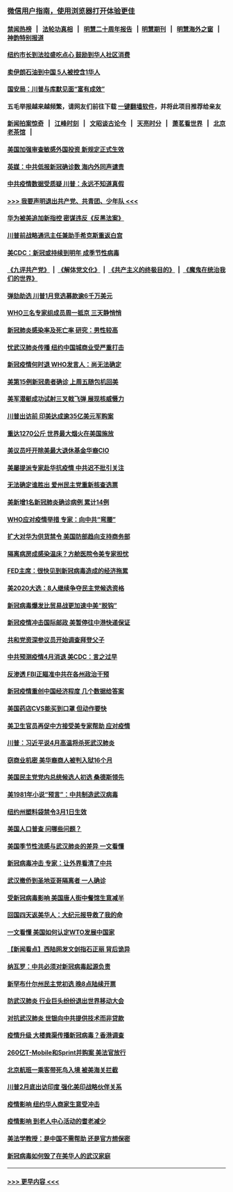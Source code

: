 ### [微信用户指南，使用浏览器打开体验更佳](https://github.com/gfw-breaker/banned-news1/blob/master/indexes/wechat-guide.md?t=0)
#### [禁闻热榜](热点新闻.md?t=0)  &nbsp;&nbsp;|&nbsp;&nbsp; [法轮功真相](https://github.com/gfw-breaker/truth/blob/master/README.md?t=0) &nbsp;&nbsp;|&nbsp;&nbsp; [明慧二十周年报告](https://github.com/gfw-breaker/mh-reports/blob/master/README.md?t=0) &nbsp;&nbsp;|&nbsp;&nbsp;[明慧期刊](https://github.com/gfw-breaker/mh-qikan) &nbsp;&nbsp;|&nbsp;&nbsp; [明慧海外之窗](https://github.com/gfw-breaker/mh-news/blob/master/README.md?t=0) &nbsp;&nbsp;|&nbsp;&nbsp; [神韵特别报道](https://github.com/gfw-breaker/mh-news/blob/master/shenyun.md?t=0)
#### [纽约市长到法拉盛吃点心  鼓励到华人社区消费](../pages/nsc412/n11868197.md?t=02141644) 
#### [卖伊朗石油到中国  5人被控含1华人](../pages/nsc412/n11867988.md?t=02141644) 
#### [国安局：川普与库默见面“富有成效”](../pages/nsc412/n11867976.md?t=02141644) 
#### 五毛举报越来越频繁，请网友们前往下载 [一键翻墙软件](https://github.com/gfw-breaker/ssr-accounts)，并将此项目推荐给亲友
#### [新闻拍案惊奇](https://github.com/gfw-breaker/banned-news1/blob/master/pages/link4.md) &nbsp;&nbsp;|&nbsp;&nbsp; [江峰时刻](https://github.com/gfw-breaker/banned-news1/blob/master/pages/link4.md) &nbsp;&nbsp;|&nbsp;&nbsp; [文昭谈古论今](https://github.com/gfw-breaker/banned-news1/blob/master/pages/link4.md) &nbsp;&nbsp;|&nbsp;&nbsp; [天亮时分](https://github.com/gfw-breaker/banned-news1/blob/master/pages/link4.md) &nbsp;&nbsp;|&nbsp;&nbsp; [萧茗看世界](https://github.com/gfw-breaker/banned-news1/blob/master/pages/link4.md) &nbsp;&nbsp;|&nbsp;&nbsp; [北京老茶馆](https://github.com/gfw-breaker/banned-news1/blob/master/pages/link4.md) &nbsp;&nbsp;|&nbsp;&nbsp; 
#### [美国加强审查敏感外国投资 新规定正式生效](../pages/nsc412/n11868041.md?t=02141644) 
#### [英媒：中共低报新冠确诊数 海内外同声谴责](../pages/nsc412/n11867421.md?t=02141644) 
#### [中共疫情数据受质疑 川普：永远不知道真假](../pages/nsc412/n11867195.md?t=02141644) 
#### [>>> 我要声明退出共产党、共青团、少年队 <<<](https://github.com/begood0513/goodnews/blob/master/quit/letter.md) 
#### [华为被美追加新指控 密谋违反《反黑法案》](../pages/nsc412/n11867191.md?t=02141644) 
#### [川普前战略通讯主任兼助手希克斯重返白宫](../pages/nsc412/n11867104.md?t=02141644) 
#### [美CDC：新冠或持续到明年 成季节性病毒](../pages/nsc412/n11867279.md?t=02141644) 
#### [《九评共产党》](https://github.com/begood0513/9ping.md/blob/master/README.md) &nbsp;|&nbsp; [《解体党文化》](../../../../jtdwh.md/blob/master/README.md)  &nbsp;|&nbsp; [《共产主义的终极目的》](../../../../gczydzjmd.md/blob/master/README.md) &nbsp;|&nbsp; [《魔鬼在统治我们的世界》](../../../../mgztzwmdsj.md/blob/master/README.md) 
#### [弹劾助选 川普1月竞选募款逾6千万美元](../pages/nsc412/n11866950.md?t=02141644) 
#### [WHO三名专家组成员周一抵京 三天静悄悄](../pages/nsc412/n11866947.md?t=02141644) 
#### [新冠肺炎感染率及死亡率 研究：男性较高](../pages/nsc412/n11866956.md?t=02141644) 
#### [忧武汉肺炎传播 纽约中国城商业受严重打击](../pages/nsc412/n11866902.md?t=02141644) 
#### [新冠疫情何时退 WHO发言人：尚无法确定](../pages/nsc412/n11866864.md?t=02141644) 
#### [美第15例新冠患者确诊 上周五随包机回美](../pages/nsc412/n11866852.md?t=02141644) 
#### [美军潜艇成功试射三叉戟飞弹 展现核威慑力](../pages/nsc412/n11866046.md?t=02141644) 
#### [川普出访前 印美达成逾35亿美元军购案](../pages/nsc412/n11865444.md?t=02141644) 
#### [重达1270公斤 世界最大烟火在美国施放](../pages/nsc412/n11865198.md?t=02141644) 
#### [美议员吁开除美最大退休基金华裔CIO](../pages/nsc412/n11865230.md?t=02141644) 
#### [美屡提派专家赴华抗疫情 中共迟不批引关注](../pages/nsc412/n11864719.md?t=02141644) 
#### [无法确定谁胜出 爱州民主党重新核查选票](../pages/nsc412/n11864830.md?t=02141644) 
#### [美新增1名新冠肺炎确诊病例 累计14例](../pages/nsc412/n11864893.md?t=02141644) 
#### [WHO应对疫情举措 专家：向中共“弯腰”](../pages/nsc412/n11864727.md?t=02141644) 
#### [扩大对华为供货禁令 美国防部趋向支持商务部](../pages/nsc412/n11864773.md?t=02141644) 
#### [隔离病房成感染温床？方舱医院令美专家担忧](../pages/nsc412/n11864575.md?t=02141644) 
#### [FED主席：很快见到新冠病毒造成的经济拖累](../pages/nsc412/n11864507.md?t=02141644) 
#### [美2020大选：8人继续争夺民主党候选资格](../pages/nsc412/n11864327.md?t=02141644) 
#### [新冠病毒爆发比贸易战更加速中美“脱钩”](../pages/nsc412/n11864470.md?t=02141644) 
#### [新冠疫情冲击国际邮政 美暂停往中港快递保证](../pages/nsc412/n11864207.md?t=02141644) 
#### [共和党资深参议员开始调查拜登父子](../pages/nsc412/n11863984.md?t=02141644) 
#### [中共预测疫情4月消退 美CDC：言之过早](../pages/nsc412/n11864310.md?t=02141644) 
#### [反渗透 FBI正瞄准中共在各州政治干预](../pages/nsc412/n11864300.md?t=02141644) 
#### [新冠疫情重创中国经济程度 几个数据给答案](../pages/nsc412/n11864203.md?t=02141644) 
#### [美国药店CVS能买到口罩 但动作要快](../pages/nsc412/n11862438.md?t=02141644) 
#### [美卫生官员再促中方接受美专家帮助 应对疫情](../pages/nsc412/n11864043.md?t=02141644) 
#### [川普：习近平说4月高温将杀死武汉肺炎](../pages/nsc412/n11860814.md?t=02141644) 
#### [窃商业机密 美华裔商人被判入狱16个月](../pages/nsc412/n11863911.md?t=02141644) 
#### [美国民主党党内总统候选人初选 桑德斯领先](../pages/nsc412/n11863475.md?t=02141644) 
#### [美1981年小说“预言”：中共制造武汉病毒](../pages/nsc412/n11863306.md?t=02141644) 
#### [纽约州塑料袋禁令3月1日生效](../pages/nsc412/n11862832.md?t=02141644) 
#### [美国人口普查  问哪些问题？](../pages/nsc412/n11862808.md?t=02141644) 
#### [美国季节性流感与武汉肺炎的差异 一文看懂](../pages/nsc412/n11862428.md?t=02141644) 
#### [新冠病毒冲击 专家：让外界看清了中共](../pages/nsc412/n11862280.md?t=02141644) 
#### [武汉撤侨到圣地亚哥隔离者 一人确诊](../pages/nsc412/n11862460.md?t=02141644) 
#### [受新冠病毒影响 美国唐人街中餐馆生意减半](../pages/nsc412/n11861940.md?t=02141644) 
#### [回国四天返美华人：大纪元报导救了我的命](../pages/nsc412/n11862181.md?t=02141644) 
#### [一文看懂 美国如何认定WTO发展中国家](../pages/nsc412/n11862051.md?t=02141644) 
#### [【新闻看点】西陆网发文剑指石正丽 背后诡异](../pages/nsc412/n11861792.md?t=02141644) 
#### [纳瓦罗：中共必须对新冠病毒起源负责](../pages/nsc412/n11861810.md?t=02141644) 
#### [新罕布什尔州民主党初选 晚8点陆续开票](../pages/nsc412/n11861872.md?t=02141644) 
#### [防武汉肺炎 行业巨头纷纷退出世界移动大会](../pages/nsc412/n11861795.md?t=02141644) 
#### [对抗武汉肺炎 世银向中共提供技术而非贷款](../pages/nsc412/n11861652.md?t=02141644) 
#### [疫情升级 大楼粪渠传播新冠病毒？香港调查](../pages/nsc412/n11861556.md?t=02141644) 
#### [260亿T-Mobile和Sprint并购案 美法官放行](../pages/nsc412/n11861511.md?t=02141644) 
#### [北京航班一乘客带死鸟入境 被美海关拦截](../pages/nsc412/n11861317.md?t=02141644) 
#### [川普2月底出访印度 强化美印战略伙伴关系](../pages/nsc412/n11860557.md?t=02141644) 
#### [疫情影响  纽约华人商家生意受冲击](../pages/nsc412/n11860284.md?t=02141644) 
#### [疫情影响  到老人中心活动的耆老减少](../pages/nsc412/n11860199.md?t=02141644) 
#### [美法学教授：是中国不需帮助 还是官方想保密](../pages/nsc412/n11859492.md?t=02141644) 
#### [新冠病毒如何毁了在美华人的武汉家庭](../pages/nsc412/n11859524.md?t=02141644) 

----
#### [ >>> 更早内容 <<< ](../indexes/nsc412-earlier.md)
